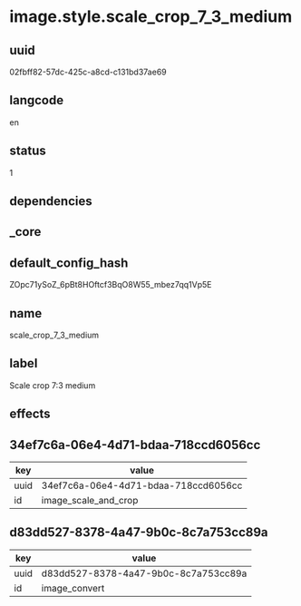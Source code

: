 # image.style.scale_crop_7_3_medium

## uuid
02fbff82-57dc-425c-a8cd-c131bd37ae69

## langcode
en

## status
1

## dependencies


## _core

## default_config_hash
ZOpc71ySoZ_6pBt8HOftcf3BqO8W55_mbez7qq1Vp5E

## name
scale_crop_7_3_medium

## label
Scale crop 7:3 medium

## effects

## 34ef7c6a-06e4-4d71-bdaa-718ccd6056cc
|key|value|
|-|-|
|uuid|34ef7c6a-06e4-4d71-bdaa-718ccd6056cc|
|id|image_scale_and_crop|


## d83dd527-8378-4a47-9b0c-8c7a753cc89a
|key|value|
|-|-|
|uuid|d83dd527-8378-4a47-9b0c-8c7a753cc89a|
|id|image_convert|


